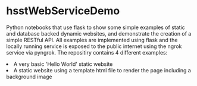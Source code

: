# hsstWebServiceDemo
Python notebooks that use flask to show some simple examples of static and database backed dynamic websites, and demonstrate the creation  of a simple RESTful API. All examples are implemented using flask and the locally running service is exposed to the public internet using the ngrok service via pyngrok.
The repositiry contains 4 different examples:
<li> A very basic 'Hello World' static website 
<li> A static website using a template html file to render the page including a background image
 
